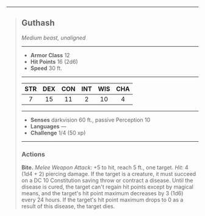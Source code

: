 ***
> ## Guthash
> *Medium beast, unaligned*
> 
> ***
> 
> - **Armor Class** 12
> - **Hit Points** 16 (2d6)
> - **Speed** 30 ft.
> 
> ***
> 
> |STR|DEX|CON|INT|WIS|CHA|
> |:---:|:---:|:---:|:---:|:---:|:---:|
> |7|15|11|2|10|4|
> 
> ***
> 
> - **Senses** darkvision 60 ft., passive Perception 10
> - **Languages** —
> - **Challenge** 1/4 (50 xp)
> 
> ***
> 
> ### Actions
> **Bite.** *Melee Weapon Attack:* +5 to hit, reach 5 ft., one target. *Hit:* 4 (1d4 + 2) piercing damage. If the target is a creature, it must succeed on a DC 10 Constitution saving throw or contract a disease. Until the disease is cured, the target can't regain hit points except by magical means, and the target's hit point maximum decreases by 3 (1d6) every 24 hours. If the target's hit point maximum drops to 0 as a result of this disease, the target dies.